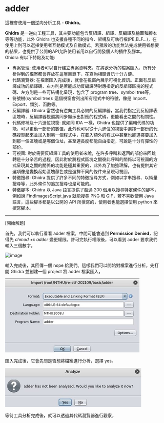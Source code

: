 # adder

這裡會使用一個逆向分析工具 - **Ghidra**。

**Ghidra** 是一逆向工程工具，其主要功能包含反組譯、組譯、反編譯及繪圖和腳本等等功能，此外 Ghidra 也支援各種不同的指令、架構及可執行檔(PE,ELF…)，在使用上則可以選擇使用者互動模式及自動模式。若預設的功能無法完成使用者想要的結果，也提供了公開的API允許使用者用以自行開發個人的插件及腳本。
Ghidra 有以下特點及功能:
* 專案管理: 使用者可以自行建立專案資料夾，在將欲分析的檔案匯入，所有分析得到的檔案都會存放在這層目錄下，在查詢相關資訊十分方便。
* 代碼瀏覽器: 在檔案匯入完成後，就會在視窗內展示可視化資訊。正面有反組譯成功的組譯碼、右方則是若能成功反編譯時對應指定的反組譯區塊的程式碼、左方則是一些可結構化呈現，包含了 program tree、symbol tree等。
* 符號樹(symbol tree): 這個視窗會列出所有程式中的符號，像是 Import、Export、類別、函數等。
* 反編譯器: Ghidra 當然也有逆向工具必備的反編譯器，當我們指定到反組譯表區塊時，反編譯器視窗將同步顯示出對應的程式碼，更能看出之間的相關性。
* 代碼修補及十六進位視窗: 就如同 IDA 一樣，Ghidra 也提供了編輯代碼的功能，可以更動一部份的數值，此外也可以從十六進位的視窗中選擇一部份的代碼複製起來並加入到另一個程式中，在載入額外的程式中甚至也能選擇要加入到那一個區塊或是哪個位址，甚至連長度都能自由指定，可說是十分有彈性的部份。
* 可視圖: 對於需要反組譯工具的使用者來說，在許多呼叫和返回的部份來回跳轉是十分辛苦的過程，因此對於將程式區塊之間彼此呼叫的關係以可視圖的方式呈現其之間的關係的功能是極其重要的，此外為了加強理解，也有提供其它選項像是變換起始區塊顏色或是選擇不同的條件來呈現可視圖。
* 特徵搜尋: Ghidra 提供了許多不同的特徵搜尋方式，例如以字串搜尋、以純量搜尋等，此外條件的追加搜尋也是可能的。
* 特徵腳本: Ghidra 以 Java 語言提供了超過 200 個用以搜尋特定條件的腳本，例如說 FindImagesScript.java 就能搜尋 PNG 和 GIF，若不喜歡使用 Java 語言，這些腳本都是以公開的 API 所撰寫的，使用者也能選擇使用 python 來撰寫腳本。
---
[開始解題]

首先，我們可以執行看看 adder 檔案，中間可能會遇到 **Permission Denied**，記得先 *_chmod +x adder_* 變更權限。許可完執行權限後，可以看到 adder 要求我們輸入三個數字。

![image]()
 
 輸入完成後，其回傳一個 nope 給我們。這樣我們可以開始對檔案進行分析，先打開 Ghidra 並創建一個 project 將 adder 檔案匯入，

![image](https://github.com/PenguinBear-cyber/The-Attack-and-Defense-of-Computer/blob/main/Practice/LAB2/image/adder_import.jpg)

匯入完成後，它會先問是否想將檔案進行分析，選擇 yes。

![image](https://github.com/PenguinBear-cyber/The-Attack-and-Defense-of-Computer/blob/main/Practice/LAB2/image/adder_analyze.jpg)

等待工具分析完成後，就可以透過其代碼瀏覽器進行觀察，
